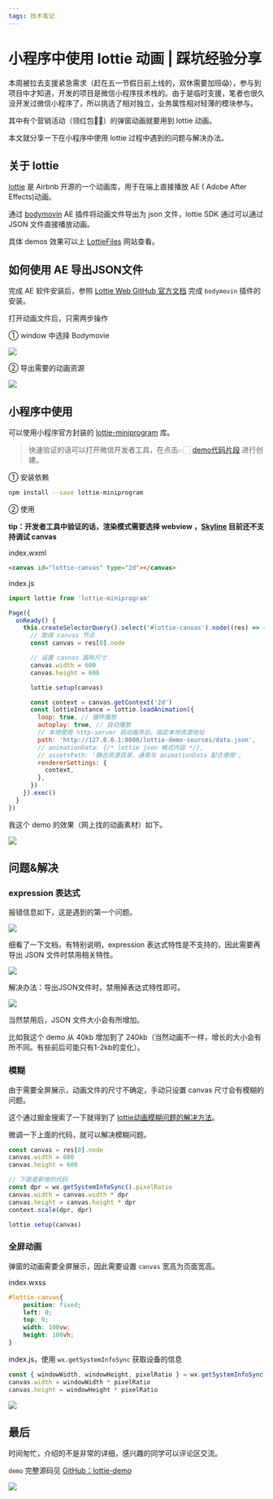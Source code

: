 ```yaml
---
tags: 技术笔记
---
```

# 小程序中使用 lottie 动画 | 踩坑经验分享

本周被拉去支援紧急需求（赶在五一节假日前上线的，双休需要加班😱），参与到项目中才知道，开发的项目是微信小程序技术栈的。由于是临时支援，笔者也很久没开发过微信小程序了，所以挑选了相对独立，业务属性相对轻薄的模块参与。

其中有个营销活动（领红包🧧😁）的弹窗动画就要用到 lottie 动画。

本文就分享一下在小程序中使用 lottie 过程中遇到的问题与解决办法。

## 关于 lottie

[lottie](https://airbnb.io/lottie/#/README) 是 Airbnb 开源的一个动画库，用于在端上直接播放 AE ( Adobe After Effects)动画。

通过 [bodymovin](https://github.com/airbnb/lottie-web/tree/master/build/extension) AE 插件将动画文件导出为 json 文件，lottie SDK 通过可以通过 JSON 文件直接播放动画。

具体 demos 效果可以上 [LottieFiles](https://lottiefiles.com/) 网站查看。

## 如何使用 AE 导出JSON文件
完成 AE 软件安装后，参照 [Lottie Web GitHub 官方文档](https://github.com/airbnb/lottie-web/tree/master?tab=readme-ov-file#plugin-installation) 完成 `bodymovin` 插件的安装。

打开动画文件后，只需两步操作

① window 中选择 Bodymovie

![](https://img.cdn.sugarat.top/mdImg/sugar/e887b3af9200905af6a3484300de1d3b)

② 导出需要的动画资源

![](https://img.cdn.sugarat.top/mdImg/sugar/ddb3ce4d7c88df65ee50cca915817fa7)


## 小程序中使用

可以使用小程序官方封装的 [lottie-miniprogram](https://github.com/wechat-miniprogram/lottie-miniprogram) 库。

>快速验证的话可以打开微信开发者工具，在点击👉🏻 [demo代码片段](https://developers.weixin.qq.com/s/2TYvm9mJ75bF) 进行创建。

① 安装依赖

```sh
npm install --save lottie-miniprogram
```
② 使用

**tip：开发者工具中验证的话，渲染模式需要选择 webview ，[Skyline](https://developers.weixin.qq.com/miniprogram/dev/framework/runtime/skyline/introduction.html) 目前还不支持调试 canvas**

index.wxml
```html
<canvas id="lottie-canvas" type="2d"></canvas>
```

index.js
```js
import lottie from 'lottie-miniprogram'

Page({
  onReady() {
    this.createSelectorQuery().select('#lottie-canvas').node((res) => {
      // 取得 canvas 节点
      const canvas = res[0].node

      // 设置 cavnas 画布尺寸
      canvas.width = 600
      canvas.height = 600

      lottie.setup(canvas)

      const context = canvas.getContext('2d')
      const lottieInstance = lottie.loadAnimation({
        loop: true, // 循环播放
        autoplay: true, // 自动播放
        // 本地使用 http-server 启动服务后，指定本地资源地址
        path: 'http://127.0.0.1:8080/lottie-demo-sources/data.json',
        // animationData: {/* lottie json 格式内容 */},
        // assetsPath: '静态资源目录，通常与 animationData 配合使用',
        rendererSettings: {
          context,
        },
      })
    }).exec()
  }
})
```

我这个 demo 的效果（网上找的动画素材）如下。

![](https://img.cdn.sugarat.top/mdImg/sugar/fe89db8f5a79940b2c2167062f1b321f)

## 问题&解决
### expression 表达式
报错信息如下，这是遇到的第一个问题。

![](https://img.cdn.sugarat.top/mdImg/sugar/63b1e8a0370b0ffdd017de7ceb918465)

细看了一下文档，有特别说明，expression 表达式特性是不支持的，因此需要再导出 JSON 文件时禁用相关特性。

![](https://img.cdn.sugarat.top/mdImg/sugar/c8f32eb3368a511c84cf1e7803687d5c)

解决办法：导出JSON文件时，禁用掉表达式特性即可。

![](https://img.cdn.sugarat.top/mdImg/sugar/60104c2927d61dcb75be50fbd363f45d)

当然禁用后，JSON 文件大小会有所增加。

比如我这个 demo 从 40kb 增加到了 240kb（当然动画不一样，增长的大小会有所不同。有些前后可能只有1-2kb的变化）。

### 模糊

由于需要全屏展示，动画文件的尺寸不确定，手动只设置 canvas 尺寸会有模糊的问题。

这个通过掘金搜索了一下就得到了 [lottie动画模糊问题的解决方法](https://juejin.cn/post/7171273016762974216#heading-7)。

微调一下上面的代码，就可以解决模糊问题。

```js
const canvas = res[0].node
canvas.width = 600
canvas.height = 600

// 下面是新增的代码
const dpr = wx.getSystemInfoSync().pixelRatio
canvas.width = canvas.width * dpr
canvas.height = canvas.height * dpr
context.scale(dpr, dpr)

lottie.setup(canvas)
```

### 全屏动画
弹窗的动画需要全屏展示，因此需要设置 `canvas` 宽高为页面宽高。

index.wxss
```css
#lottie-canvas{
    position: fixed;
    left: 0;
    top: 0;
    width: 100vw;
    height: 100vh;
}
```

index.js，使用 `wx.getSystemInfoSync` 获取设备的信息
```js
const { windowWidth, windowHeight, pixelRatio } = wx.getSystemInfoSync()
canvas.width = windowWidth * pixelRatio
canvas.height = windowHeight * pixelRatio
```
![](https://img.cdn.sugarat.top/mdImg/sugar/3dd8a0483aba8a07d9a85692197e5ce5)

## 最后
时间匆忙，介绍的不是非常的详细，感兴趣的同学可以评论区交流。

`demo` 完整源码见 [GitHub：lottie-demo](https://github.com/ATQQ/demos/tree/main/miniprogram/lottie-demo)

![](https://img.cdn.sugarat.top/mdImg/sugar/c5a59914529f4b50a969ec7f1caadc36)